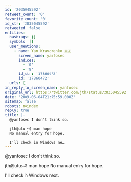 ```yaml
---
id: '2035045592'
retweet_count: '0'
favorite_count: '0'
id_str: '2035045592'
retweeted: false
entities:
  hashtags: []
  symbols: []
  user_mentions:
    - name: Yan Kravchenko 🇺🇦
      screen_name: yanfosec
      indices:
        - '0'
        - '9'
      id_str: '17860472'
      id: '17860472'
  urls: []
in_reply_to_screen_name: yanfosec
original_url: https://twitter.com/jth/status/2035045592
date: '2009-06-04T21:55:59.000Z'
sitemap: false
robots: noindex
reply: true
title: |-
  @yanfosec I don't think so.

  jth@utu:~$ man hope
  No manual entry for hope.

  I'll check in Windows ne…
---
```


@yanfosec I don't think so.

jth@utu:~$ man hope
No manual entry for hope.

I'll check in Windows next.